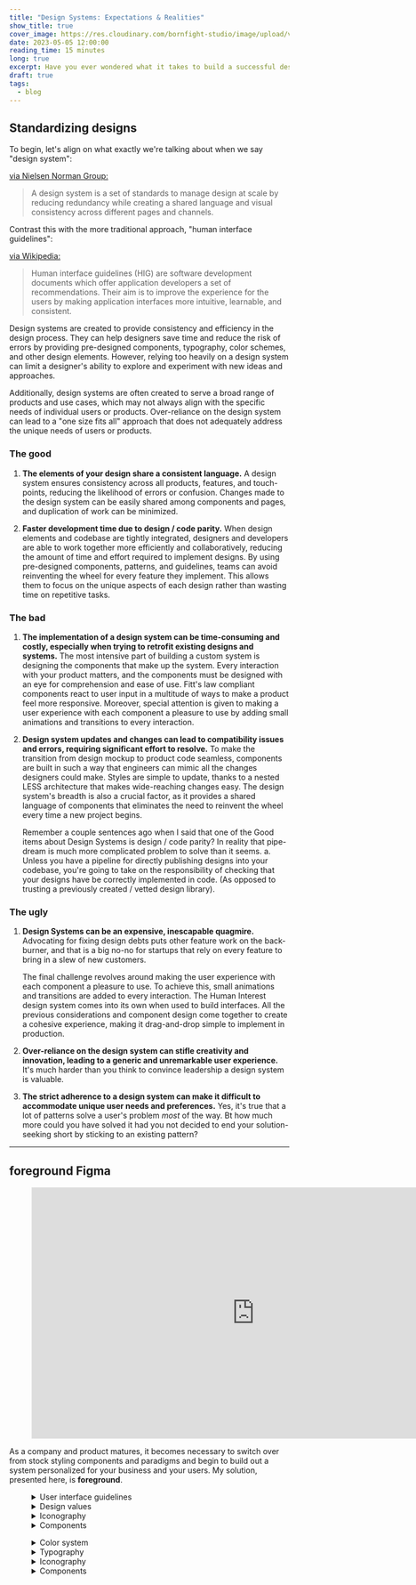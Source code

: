 ```yaml
---
title: "Design Systems: Expectations & Realities"
show_title: true
cover_image: https://res.cloudinary.com/bornfight-studio/image/upload/v1678372951/bornfight-web-2022/https_lh4_googleusercontent_ce39fbc90f.png
date: 2023-05-05 12:00:00
reading_time: 15 minutes
long: true
excerpt: Have you ever wondered what it takes to build a successful design system library? In 2019, I embarked on this journey and created my own library. Now, I'm excited to share the insights I've gained after working on this project, as well as others. In this post, I'll cover the myths and realities of design systems, and how they can be implemented successfully in your own organization.
draft: true
tags:
  - blog
---
```


## Standardizing designs

To begin, let's align on what exactly we're talking about when we say "design system":

[via Nielsen Norman Group:](https://www.nngroup.com/articles/design-systems-101/)

> A design system is a set of standards to manage design at scale by reducing redundancy while creating a shared language and visual consistency across different pages and channels.

Contrast this with the more traditional approach, "human interface guidelines":

[via Wikipedia:](https://en.wikipedia.org/wiki/Human_interface_guidelines)

> Human interface guidelines (HIG) are software development documents which offer application developers a set of recommendations. Their aim is to improve the experience for the users by making application interfaces more intuitive, learnable, and consistent.

Design systems are created to provide consistency and efficiency in the design process. They can help designers save time and reduce the risk of errors by providing pre-designed components, typography, color schemes, and other design elements. However, relying too heavily on a design system can limit a designer's ability to explore and experiment with new ideas and approaches.

Additionally, design systems are often created to serve a broad range of products and use cases, which may not always align with the specific needs of individual users or products. Over-reliance on the design system can lead to a "one size fits all" approach that does not adequately address the unique needs of users or products.

### The good

1. **The elements of your design share a consistent language.**
   A design system ensures consistency across all products, features, and touch-points, reducing the likelihood of errors or confusion. Changes made to the design system can be easily shared among components and pages, and duplication of work can be minimized.

2. **Faster development time due to design / code parity.**
   When design elements and codebase are tightly integrated, designers and developers are able to work together more efficiently and collaboratively, reducing the amount of time and effort required to implement designs. By using pre-designed components, patterns, and guidelines, teams can avoid reinventing the wheel for every feature they implement. This allows them to focus on the unique aspects of each design rather than wasting time on repetitive tasks.

### The bad

1. **The implementation of a design system can be time-consuming and costly, especially when trying to retrofit existing designs and systems.**
   The most intensive part of building a custom system is designing the components that make up the system. Every interaction with your product matters, and the components must be designed with an eye for comprehension and ease of use. Fitt's law compliant components react to user input in a multitude of ways to make a product feel more responsive. Moreover, special attention is given to making a user experience with each component a pleasure to use by adding small animations and transitions to every interaction.

2. **Design system updates and changes can lead to compatibility issues and errors, requiring significant effort to resolve.**
   To make the transition from design mockup to product code seamless, components are built in such a way that engineers can mimic all the changes designers could make. Styles are simple to update, thanks to a nested LESS architecture that makes wide-reaching changes easy. The design system's breadth is also a crucial factor, as it provides a shared language of components that eliminates the need to reinvent the wheel every time a new project begins.

   Remember a couple sentences ago when I said that one of the Good items about Design Systems is design / code parity? In reality that pipe-dream is much more complicated problem to solve than it seems.
   a. Unless you have a pipeline for directly publishing designs into your codebase, you're going to take on the responsibility of checking that your designs have be correctly implemented in code. (As opposed to trusting a previously created / vetted design library).

### The ugly

1. **Design Systems can be an expensive, inescapable quagmire.**
   Advocating for fixing design debts puts other feature work on the back-burner, and that is a big no-no for startups that rely on every feature to bring in a slew of new customers.

   The final challenge revolves around making the user experience with each component a pleasure to use. To achieve this, small animations and transitions are added to every interaction. The Human Interest design system comes into its own when used to build interfaces. All the previous considerations and component design come together to create a cohesive experience, making it drag-and-drop simple to implement in production.

2. **Over-reliance on the design system can stifle creativity and innovation, leading to a generic and unremarkable user experience.**
   It's much harder than you think to convince leadership a design system is valuable.

3. **The strict adherence to a design system can make it difficult to accommodate unique user needs and preferences.**
   Yes, it's true that a lot of patterns solve a user's problem _most_ of the way. Bt how much more could you have solved it had you not decided to end your solution-seeking short by sticking to an existing pattern?

---

## foreground Figma

<figure class="video_container">
  <iframe style="border: 1px solid rgba(0, 0, 0, 0.1);" width="800" height="450" src="https://www.figma.com/embed?embed_host=share&url=https%3A%2F%2Fwww.figma.com%2Ffile%2F8sbt0LsFyBu9u5arocXqBu%2Fbehance-pages%3Fnode-id%3D1%253A913%26t%3DlHLlKVsECgi8R0l0-1" allowfullscreen></iframe>
</figure>

As a company and product matures, it becomes necessary to switch over from stock styling components and paradigms and begin to build out a system personalized for your business and your users. My solution, presented here, is **foreground**.

<figure class="video_container">
  <details><summary>User interface guidelines</summary>
  Enter text here
  </details>
  <details><summary>Design values</summary>
  - Modular
  - Simple to implement
  - Meticulously crafted
  </details>
  <details><summary>Iconography</summary>
  Enter text here
  </details>
  <details><summary>Components</summary>
  Enter text here
  </details>
</figure>

<figure class="video_container">
  <details><summary>Color system</summary>
  Enter text here
  </details>
  <details><summary>Typography</summary>
  Enter text here
  </details>
  <details><summary>Iconography</summary>
  Enter text here
  </details>
  <details><summary>Components</summary>
  Enter text here
  </details>
</figure>
<!--
#### Color system

Human Interest is all about provide in otherwise restrictive services in a white-glove, personable way. This personality informed the premium feel of the color system, with bright colors used to accent generous whitespace. Standardizing around a set of colors also created a common language between designers and engineers, making hand-offs between the teams significantly simpler.

#### Typography

Typography makes or breaks every design syste. When you consider that financial products demand even more of their typefaces (lots of numbers with tight spacing, usage of line-breaking financial glyphs, usability across multiple screen sizes, on to mention getting across the brand's look and feel) the typeface that is ultimately selected must truly be robust.

Utimately, this led us to **Inter**. Not only because it is a beautifully designed font with great usability considerations, but also because of its ability to handle otherwise mundane pieces of information and make them look stunning.

#### Icons

Part of the challenge of working in a regulated, and non-matreial idustry is the lack of appropriate visualizations to explian complicated financial terms. And when taking into account the fact that most users are only spending fractions of a second to process a page of an applicatoin, clear, concise imagrey is paramount ot ensuring your users are confident and knowledgalble about eh decisions thy're making.

#### Components

The most intensive part of this project, the components ended up being both passion project and source of countless revisions as I tried to craft the perfect interactive components for Human Interest's suite of products.

#### Architecture

One of my major goals for the design system was to make the transition from design mockup to product code seamless. Components are built in such a way that engineers would be able to mimic all of the changes designers could make. Styles are simple to update, thanks to a nested LESS architecture which makes wide-reaching changes easy.

#### Usability

Every interaction with your product matters. Smallest frustrations or issues head up rapidly, and can we be wondering why are users are excited about being champions of your product. Keeping in mind the mantra, "don't make me think", All the components for design with an eye for comprehension and ease of use.

###### Fitt's law compliant

Buttons are more vertically pad for decreased acquisition time.

###### Affordance available

In order to give a Ford and throw the product, special Starling is only a flight interactive elements.

###### Interactive by nature

Components react to user input in a multitude of ways to make a product feel more responsive.

#### Breadth

A large part of what makes a design system use for a shared language of components of what is the necessity of reinventing the wheel every time a new project begins. 20 minute time to develop a system like this is always constrain, I performed an analysis of all of our products are turning which elements are the most frequently used, as well as those which had the most glaring need an update.

#### Delightful

The final challenge revolved around making a user experience with each component a pleasure to use. I feel that this is often overlooked (particularly in the financial industry), so to make your interest feel more personable, small animations and transitions were added to every interaction

### Usage in product

System really comes into its own when you start using it to build interfaces. All the previous consideration as I need to component come together and create a cohesive experience, is abuse case Ashley because of the flexibility on how the compressor belt all these pages become your drag-and-drop simple to implement in production. -->
